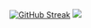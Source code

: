 <!-- - 👋 Hi, I’m Alexander
- 🌱 I’m currently learning HTML/CSS, JavaScript and Git/Github
- 👀 I’m interested in English and programming
- My first projects:
1. https://rolling-scopes-school.github.io/alexspearsi-JSFEPRESCHOOL/eco-sounds/
2. https://rolling-scopes-school.github.io/alexspearsi-JSFEPRESCHOOL/random-jokes/
3. https://rolling-scopes-school.github.io/alexspearsi-JSFEPRESCHOOL/tic-tac-toe/ -->

<div>
  <a href="https://git.io/streak-stats"><img src="https://github-readme-streak-stats.herokuapp.com?user=alexspearsi&theme=prussian" alt="GitHub Streak" /></a>
  <img src="https://github-readme-stats.vercel.app/api/top-langs/?username=alexspearsi&layout=compact&theme=prussian"/>
</div>
